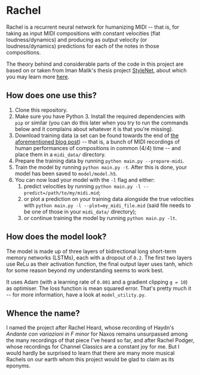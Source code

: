 # Rachel

Rachel is a recurrent neural network for humanizing MIDI -- that is, for taking as input MIDI compositions with constant velocities (flat loudness/dynamics) and producing as output velocity (or loudness/dynamics) predictions for each of the notes in those compositions.

The theory behind and considerable parts of the code in this project are based on or taken from Iman Malik's thesis project [StyleNet](https://github.com/imalikshake/StyleNet/), about which you may learn more [here](http://imanmalik.com/cs/2017/06/05/neural-style.html).

## How does one use this?

1. Clone this repository.
2. Make sure you have Python 3. Install the required dependencies with `pip` or similar (you can do this later when you try to run the commands below and it complains about whatever it is that you're missing).
3. Download training data (a set can be found towards the end of [the aforementioned blog post](http://imanmalik.com/cs/2017/06/05/neural-style.html)) -- that is, a bunch of MIDI recordings of human performances of compositions in common (4/4) time -- and place them in a `midi_data/` directory.
4. Prepare the training data by running `python main.py --prepare-midi`.
5. Train the model by running `python main.py -t`. After this is done, your model has been saved to `model/model.h5`.
6. You can now load your model with the `-l` flag and either:
    1. predict velocities by running `python main.py -l --predict=/path/to/my/midi.mid`;
    2. or plot a prediction on your training data alongside the true velocities with `python main.py -l --plot=my_midi_file.mid` (said file needs to be one of those in your `midi_data/` directory);
    3. or continue training the model by running `python main.py -lt`.

## How does the model look?

The model is made up of three layers of bidirectional long short-term memory networks (LSTMs), each with a dropout of `0.2`. The first two layers use ReLu as their activation function, the final output layer uses tanh, which for some reason beyond my understanding seems to work best.

It uses Adam (with a learning rate of `0.001` and a gradient clipping `g = 10`) as optimiser. The loss function is mean squared error. That's pretty much it -- for more information, have a look at `model_utility.py`.

## Whence the name?

I named the project after Rachel Heard, whose recording of Haydn's _Andante con variazioni in F minor_ for Naxos remains unsurpassed among the many recordings of that piece I've heard so far, and after Rachel Podger, whose recordings for Channel Classics are a constant joy for me. But I would hardly be surprised to learn that there are many more musical Rachels on our earth whom this project would be glad to claim as its eponyms.
